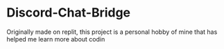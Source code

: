 # Discord-Chat-Bridge

Originally made on replit, this project is a personal hobby of mine that has helped me learn more about codin
